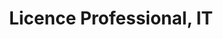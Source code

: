 ---
title: Licence Professional, IT
organization: IUT A LYON 1
location: Lyon, FR
start: 2005
end: 2006
---